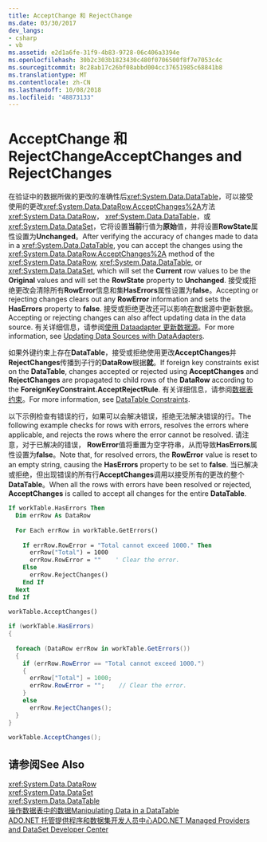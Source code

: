 ```yaml
---
title: AcceptChange 和 RejectChange
ms.date: 03/30/2017
dev_langs:
- csharp
- vb
ms.assetid: e2d1a6fe-31f9-4b83-9728-06c406a3394e
ms.openlocfilehash: 30b2c303b1823430c480f0706500f8f7e7053c4c
ms.sourcegitcommit: 8c28ab17c26bf08abbd004cc37651985c68841b8
ms.translationtype: MT
ms.contentlocale: zh-CN
ms.lasthandoff: 10/08/2018
ms.locfileid: "48873133"
---
```

# <a name="acceptchanges-and-rejectchanges"></a><span data-ttu-id="d369a-102">AcceptChange 和 RejectChange</span><span class="sxs-lookup"><span data-stu-id="d369a-102">AcceptChanges and RejectChanges</span></span>
<span data-ttu-id="d369a-103">在验证中的数据所做的更改的准确性后<xref:System.Data.DataTable>，可以接受使用的更改<xref:System.Data.DataRow.AcceptChanges%2A>方法<xref:System.Data.DataRow>， <xref:System.Data.DataTable>，或<xref:System.Data.DataSet>，它将设置**当前**行值为**原始**值，并将设置**RowState**属性设置为**Unchanged**。</span><span class="sxs-lookup"><span data-stu-id="d369a-103">After verifying the accuracy of changes made to data in a <xref:System.Data.DataTable>, you can accept the changes using the <xref:System.Data.DataRow.AcceptChanges%2A> method of the <xref:System.Data.DataRow>, <xref:System.Data.DataTable>, or <xref:System.Data.DataSet>, which will set the **Current** row values to be the **Original** values and will set the **RowState** property to **Unchanged**.</span></span> <span data-ttu-id="d369a-104">接受或拒绝更改会清除所有**RowError**信息和集**HasErrors**属性设置为**false**。</span><span class="sxs-lookup"><span data-stu-id="d369a-104">Accepting or rejecting changes clears out any **RowError** information and sets the **HasErrors** property to **false**.</span></span> <span data-ttu-id="d369a-105">接受或拒绝更改还可以影响在数据源中更新数据。</span><span class="sxs-lookup"><span data-stu-id="d369a-105">Accepting or rejecting changes can also affect updating data in the data source.</span></span> <span data-ttu-id="d369a-106">有关详细信息，请参阅[使用 Dataadapter 更新数据源](../../../../../docs/framework/data/adonet/updating-data-sources-with-dataadapters.md)。</span><span class="sxs-lookup"><span data-stu-id="d369a-106">For more information, see [Updating Data Sources with DataAdapters](../../../../../docs/framework/data/adonet/updating-data-sources-with-dataadapters.md).</span></span>  
  
 <span data-ttu-id="d369a-107">如果外键约束上存在**DataTable**，接受或拒绝使用更改**AcceptChanges**并**RejectChanges**传播到子行的**DataRow**根据**就**。</span><span class="sxs-lookup"><span data-stu-id="d369a-107">If foreign key constraints exist on the **DataTable**, changes accepted or rejected using **AcceptChanges** and **RejectChanges** are propagated to child rows of the **DataRow** according to the **ForeignKeyConstraint.AcceptRejectRule**.</span></span> <span data-ttu-id="d369a-108">有关详细信息，请参阅[数据表约束](../../../../../docs/framework/data/adonet/dataset-datatable-dataview/datatable-constraints.md)。</span><span class="sxs-lookup"><span data-stu-id="d369a-108">For more information, see [DataTable Constraints](../../../../../docs/framework/data/adonet/dataset-datatable-dataview/datatable-constraints.md).</span></span>  
  
 <span data-ttu-id="d369a-109">以下示例检查有错误的行，如果可以会解决错误，拒绝无法解决错误的行。</span><span class="sxs-lookup"><span data-stu-id="d369a-109">The following example checks for rows with errors, resolves the errors where applicable, and rejects the rows where the error cannot be resolved.</span></span> <span data-ttu-id="d369a-110">请注意，对于已解决的错误， **RowError**值将重置为空字符串，从而导致**HasErrors**属性设置为**false**。</span><span class="sxs-lookup"><span data-stu-id="d369a-110">Note that, for resolved errors, the **RowError** value is reset to an empty string, causing the **HasErrors** property to be set to **false**.</span></span> <span data-ttu-id="d369a-111">当已解决或拒绝，但出现错误的所有行**AcceptChanges**调用以接受所有的更改的整个**DataTable**。</span><span class="sxs-lookup"><span data-stu-id="d369a-111">When all the rows with errors have been resolved or rejected, **AcceptChanges** is called to accept all changes for the entire **DataTable**.</span></span>  
  
```vb  
If workTable.HasErrors Then  
  Dim errRow As DataRow  
  
  For Each errRow in workTable.GetErrors()  
  
    If errRow.RowError = "Total cannot exceed 1000." Then  
      errRow("Total") = 1000  
      errRow.RowError = ""    ' Clear the error.  
    Else  
      errRow.RejectChanges()  
    End If  
  Next  
End If  
  
workTable.AcceptChanges()  
```  
  
```csharp  
if (workTable.HasErrors)  
{  
  
  foreach (DataRow errRow in workTable.GetErrors())  
  {  
    if (errRow.RowError == "Total cannot exceed 1000.")  
    {  
      errRow["Total"] = 1000;  
      errRow.RowError = "";    // Clear the error.  
    }  
    else  
      errRow.RejectChanges();  
  }  
}  
  
workTable.AcceptChanges();  
```  
  
## <a name="see-also"></a><span data-ttu-id="d369a-112">请参阅</span><span class="sxs-lookup"><span data-stu-id="d369a-112">See Also</span></span>  
 <xref:System.Data.DataRow>  
 <xref:System.Data.DataSet>  
 <xref:System.Data.DataTable>  
 [<span data-ttu-id="d369a-113">操作数据表中的数据</span><span class="sxs-lookup"><span data-stu-id="d369a-113">Manipulating Data in a DataTable</span></span>](../../../../../docs/framework/data/adonet/dataset-datatable-dataview/manipulating-data-in-a-datatable.md)  
 [<span data-ttu-id="d369a-114">ADO.NET 托管提供程序和数据集开发人员中心</span><span class="sxs-lookup"><span data-stu-id="d369a-114">ADO.NET Managed Providers and DataSet Developer Center</span></span>](https://go.microsoft.com/fwlink/?LinkId=217917)
